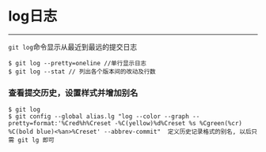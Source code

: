 # log日志
---
`git log`命令显示从最近到最远的提交日志
```shell
$ git log --pretty=oneline //单行显示日志
$ git log --stat // 列出各个版本间的改动及行数
```

### 查看提交历史，设置样式并增加别名
```shell
$ git log
$ git config --global alias.lg "log --color --graph --pretty=format:'%Cred%h%Creset -%C(yellow)%d%Creset %s %Cgreen(%cr) %C(bold blue)<%an>%Creset' --abbrev-commit"  定义历史记录格式的别名, 以后只需 git lg 即可
```
